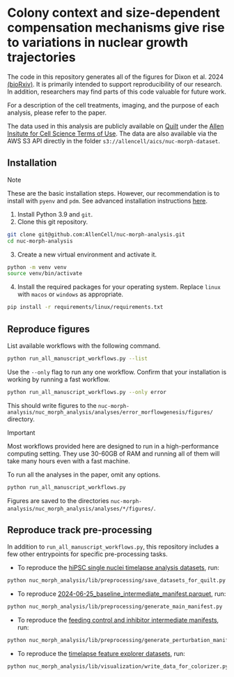 # Colony context and size-dependent compensation mechanisms give rise to variations in nuclear growth trajectories
The code in this repository generates all of the figures for Dixon et al. 2024 [(bioRxiv)](https://www.biorxiv.org/content/10.1101/2024.06.28.601071v1). It is primarily intended to support reproducibility of our research. In addition, researchers may find parts of this code valuable for future work.


For a description of the cell treatments, imaging, and the purpose of each analysis, please refer to the paper.

The data used in this analysis are publicly available on [Quilt](https://open.quiltdata.com/b/allencell/tree/aics/nuc-morph-dataset/) under the [Allen Insitute for Cell Science Terms of Use](https://www.allencell.org/terms-of-use.html). The data are also available via the AWS S3 API directly in the folder `s3://allencell/aics/nuc-morph-dataset`.

## Installation
> [!NOTE]
> These are the basic installation steps. However, our recommendation is to install with `pyenv` and `pdm`. See advanced installation instructions [here](docs/INSTALL.md).

1. Install Python 3.9 and `git`.
2. Clone this git repository.
```bash
git clone git@github.com:AllenCell/nuc-morph-analysis.git
cd nuc-morph-analysis
```
3. Create a new virtual environment and activate it.
```bash
python -m venv venv
source venv/bin/activate
```
4. Install the required packages for your operating system. Replace `linux` with `macos` or `windows` as appropriate.
```bash
pip install -r requirements/linux/requirements.txt
```

## Reproduce figures

List available workflows with the following command.
```bash
python run_all_manuscript_workflows.py --list
```

Use the `--only` flag to run any one workflow. Confirm that your installation is working by running a fast workflow.
```bash
python run_all_manuscript_workflows.py --only error
```
This should write figures to the `nuc-morph-analysis/nuc_morph_analysis/analyses/error_morflowgenesis/figures/` directory.

> [!IMPORTANT]
> Most workflows provided here are designed to run in a high-performance computing setting. They use 30-60GB of RAM and running all of them will take many hours even with a fast machine.

To run all the analyses in the paper, omit any options.
```bash
python run_all_manuscript_workflows.py
```
Figures are saved to the directories `nuc-morph-analysis/nuc_morph_analysis/analyses/*/figures/`.


## Reproduce track pre-processing

In addition to `run_all_manuscript_workflows.py`, this repository includes a few other entrypoints for specific pre-processing tasks.

* To reproduce the [hiPSC single nuclei timelapse analysis datasets](https://open.quiltdata.com/b/allencell/tree/aics/nuc-morph-dataset/hipsc_single_nuclei_timelapse_analysis_datasets/), run:
```bash
python nuc_morph_analysis/lib/preprocessing/save_datasets_for_quilt.py
```
* To reproduce [2024-06-25_baseline_intermediate_manifest.parquet](https://open.quiltdata.com/b/allencell/tree/aics/nuc-morph-dataset/supplemental_files/intermediate_manifests/2024-06-25_baseline_intermediate_manifest.parquet), run:
```bash
python nuc_morph_analysis/lib/preprocessing/generate_main_manifest.py
```
* To reproduce the [feeding control and inhibitor intermediate manifests](https://open.quiltdata.com/b/allencell/tree/aics/nuc-morph-dataset/supplemental_files/intermediate_manifests/), run:
```bash
python nuc_morph_analysis/lib/preprocessing/generate_perturbation_manifest.py
```
* To reproduce the [timelapse feature explorer datasets](https://open.quiltdata.com/b/allencell/tree/aics/nuc-morph-dataset/timelapse_feature_explorer_datasets/), run:
```bash
python nuc_morph_analysis/lib/visualization/write_data_for_colorizer.py
```
